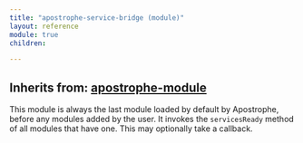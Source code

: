 ```yaml
---
title: "apostrophe-service-bridge (module)"
layout: reference
module: true
children:

---
```

## Inherits from: [apostrophe-module](../apostrophe-module/index.html)
This module is always the last module loaded by default by Apostrophe,
before any modules added by the user. It invokes the
`servicesReady` method of all modules that have one. This may
optionally take a callback.


